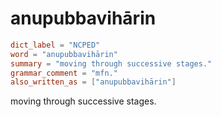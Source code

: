 # anupubbavihārin

``` toml
dict_label = "NCPED"
word = "anupubbavihārin"
summary = "moving through successive stages."
grammar_comment = "mfn."
also_written_as = ["anupubbavihārin"]
```

moving through successive stages.

